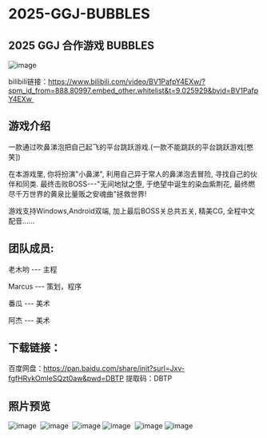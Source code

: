 # 2025-GGJ-BUBBLES  
## 2025 GGJ 合作游戏 BUBBLES
![image](https://github.com/user-attachments/assets/25d26afb-2073-4fc3-9568-8470fe95d19c)  

bilibili链接：https://www.bilibili.com/video/BV1PafpY4EXw/?spm_id_from=888.80997.embed_other.whitelist&t=9.025929&bvid=BV1PafpY4EXw        
## 游戏介绍
一款通过吹鼻涕泡把自己起飞的平台跳跃游戏.(一款不能跳跃的平台跳跃游戏[憋笑])

在本游戏里, 你将扮演"小鼻涕", 利用自己异于常人的鼻涕泡去冒险, 寻找自己的伙伴和同类. 最终击败BOSS---"无间地狱之堕, 于绝望中诞生的染血紫荆花, 最终燃尽千万世界的黄泉比量贩之安魂曲"拯救世界!

游戏支持Windows,Android双端, 加上最后BOSS关总共五关, 精美CG, 全程中文配音......

## 团队成员:

老木哟 ---  主程

Marcus --- 策划，程序        

番瓜 ---  美术

阿杰 --- 美术

## 下载链接：
百度网盘：https://pan.baidu.com/share/init?surl=Jxv-fgfHRvkOmIeSQzt0aw&pwd=DBTP
提取码：DBTP

## 照片预览
![image](https://github.com/user-attachments/assets/2576c2b1-8d6c-4576-b4af-69771debec48)  
![image](https://github.com/user-attachments/assets/f98e8bc3-1e2a-4dd7-acfd-8ad047622b5f)  
![image](https://github.com/user-attachments/assets/9cab7b0f-ec25-4a7f-a636-e2247988c047)
![image](https://github.com/user-attachments/assets/c6bd3ea1-5f68-4f38-aa89-e780b3a8f998)  
![image](https://github.com/user-attachments/assets/6bed824b-1aa7-419b-9083-3d458ef7db41)
![image](https://github.com/user-attachments/assets/92c1a98b-2f89-41dc-a335-23f3c8711766)  
